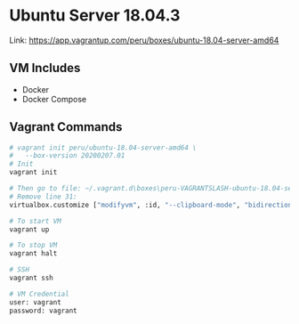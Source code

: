 # Ubuntu Server 18.04.3

Link: https://app.vagrantup.com/peru/boxes/ubuntu-18.04-server-amd64

## VM Includes

- Docker
- Docker Compose

## Vagrant Commands

```bash
# vagrant init peru/ubuntu-18.04-server-amd64 \
#   --box-version 20200207.01
# Init
vagrant init

# Then go to file: ~/.vagrant.d\boxes\peru-VAGRANTSLASH-ubuntu-18.04-server-amd64\20200207.01\virtualbox
# Remove line 31: 
virtualbox.customize ["modifyvm", :id, "--clipboard-mode", "bidirectional"]

# To start VM
vagrant up

# To stop VM 
vagrant halt

# SSH
vagrant ssh

# VM Credential
user: vagrant
password: vagrant
```
